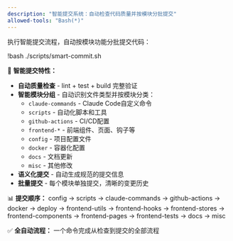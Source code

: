 ```yaml
---
description: "智能提交系统：自动检查代码质量并按模块分批提交"
allowed-tools: "Bash(*)"
---
```


执行智能提交流程，自动按模块功能分批提交代码：

!bash ./scripts/smart-commit.sh

🚀 **智能提交特性：**
- **自动质量检查** - lint + test + build 完整验证
- **智能模块分组** - 自动识别文件类型并按模块分类：
  - `claude-commands` - Claude Code自定义命令
  - `scripts` - 自动化脚本和工具  
  - `github-actions` - CI/CD配置
  - `frontend-*` - 前端组件、页面、钩子等
  - `config` - 项目配置文件
  - `docker` - 容器化配置
  - `docs` - 文档更新
  - `misc` - 其他修改
- **语义化提交** - 自动生成规范的提交信息
- **批量提交** - 每个模块单独提交，清晰的变更历史

📊 **提交顺序：** config → scripts → claude-commands → github-actions → docker → deploy → frontend-utils → frontend-hooks → frontend-stores → frontend-components → frontend-pages → frontend-tests → docs → misc

✅ **全自动流程：** 一个命令完成从检查到提交的全部流程
